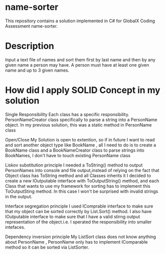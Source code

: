 # name-sorter
This repository contains a solution implemented in C# for GlobalX Coding Assessment name-sorter.

# Description
Input a text file of names and sort them first by last name and then by any given name a person may have.
A person must have at least one given name and up to 3 given names.

# How did I apply SOLID Concept in my solution

Single Responsibility
  Each class has a specific responsibility. 
  PersonNameCreator class specifically to parse a string into a PersonName object.
  In my previous solution, this was a static method in PersonName class
  
Open/Close
  My Solution is open to extention, so if in future I want to read and sort another object type like BookName , all I need to do is to create a BookName class and a  BookNameCreator class to parse strings into BookNames, I don't have to touch existing PersonName class
  
Liskov substitution principle
  I needed a ToString() method to output PersonNames into console and file output,instead of relying on the fact that Object class has ToString method and all Classes inherits it I decided to create a new IOutputable interface with ToOutputString() method, and each Class that wants to use my framework for sorting has to implement this ToOutputSting method. In this case I won't be surprised with invalid strings in the output.

Interface segregation principle 
  I used IComprable interface to make sure that my object can be sorted correctly by List.Sort() method. I also have IOutputable interface to make sure that I have a valid stirng output representation of the object.i.e. I sperated the responsibility into smaller intefaces.


Dependency inversion principle
  My ListSort class does not know anything about PersonName , PersonName only has to implement IComparable method so it can be sorted via ListSorter.




